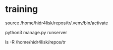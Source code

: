 # training


source /home/hidr4lisk/repos/tr/.venv/bin/activate


python3 manage.py runserver

ls -R /home/hidr4lisk/repos/tr

